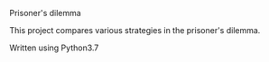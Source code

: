 Prisoner's dilemma 

This project compares various strategies in the prisoner's dilemma.

Written using Python3.7


